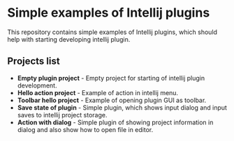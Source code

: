 # Simple examples of Intellij plugins
This repository contains simple examples of Intellij plugins, which should help with starting developing intellij plugin.

## Projects list
* **Empty plugin project** - Empty project for starting of intellij plugin development.
* **Hello action project** - Example of action in intellij menu.
* **Toolbar hello project** - Example of opening plugin GUI as toolbar.
* **Save state of plugin** - Simple plugin, which shows input dialog and input saves to intellij project storage.
* **Action with dialog** - Simple plugin of showing project information in dialog and also show how to open file in editor.
